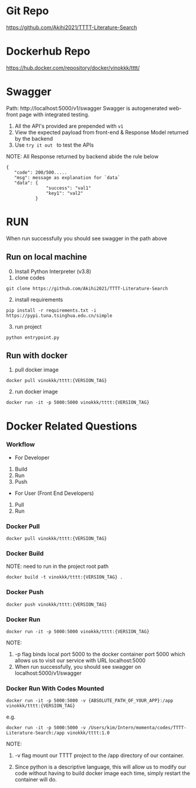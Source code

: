 # Git Repo
https://github.com/Akihi2021/TTTT-Literature-Search

# Dockerhub Repo
https://hub.docker.com/repository/docker/vinokkk/tttt/

# Swagger 
Path: http://localhost:5000/v1/swagger
Swagger is autogenerated web-front page with integrated testing. 
1. All the API's provided are prepended with `v1`
2. View the expected payload from front-end & Response Model returned by the backend
3. Use `try it out ` to test the APIs

NOTE:
All Response returned by backend abide the rule below
``` 
{
   "code": 200/500.....
   "msg": message as explanation for `data`
   "data": {
               "success": "val1"
               "key1": "val2"
           }
```

# RUN
When run successfully you should see swagger in the path above

## Run on local machine 
0. Install Python Interpreter (v3.8)
1. clone codes 

`git clone https://github.com/Akihi2021/TTTT-Literature-Search`

2. install requirements 

`pip install -r requirements.txt -i https://pypi.tuna.tsinghua.edu.cn/simple`

3. run project 

`python entrypoint.py`

## Run with docker 
1. pull docker image

`docker pull vinokkk/tttt:{VERSION_TAG}`

2. run docker image 

`docker run -it -p 5000:5000 vinokkk/tttt:{VERSION_TAG} `

   
# Docker Related Questions
### Workflow
- For Developer
1. Build
2. Run
3. Push
- For User (Front End Developers)
1. Pull 
2. Run 

### Docker Pull
`docker pull vinokkk/tttt:{VERSION_TAG}`

### Docker Build
NOTE: need to run in the project root path

`docker build -t vinokkk/tttt:{VERSION_TAG} .`

### Docker Push 
`docker push vinokkk/tttt:{VERSION_TAG}`

### Docker Run
`docker run -it -p 5000:5000 vinokkk/tttt:{VERSION_TAG} `

NOTE: 
1. -p flag binds local port 5000 to the docker container port 5000 which allows us to visit our service with URL localhost:5000
2. When run successfully, you should see swagger on localhost:5000/v1/swagger


### Docker Run With Codes Mounted
`docker run -it -p 5000:5000 -v {ABSOLUTE_PATH_OF_YOUR_APP}:/app vinokkk/tttt:{VERSION_TAG}`

e.g. 

`docker run -it -p 5000:5000 -v /Users/kim/Intern/momenta/codes/TTTT-Literature-Search:/app vinokkk/tttt:1.0`

NOTE: 
1. -v flag mount our TTTT project to the /app directory of our container.

2. Since python is a descriptive language, this will allow us to modify our code without having to  build docker image each time, simply restart the container will do.

